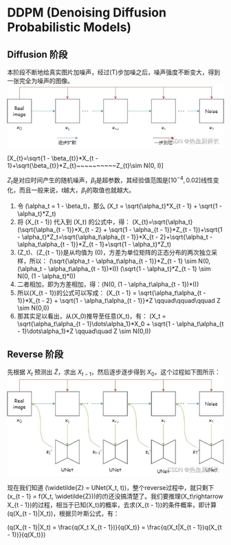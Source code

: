 # DDPM (Denoising Diffusion Probabilistic Models)
## Diffusion 阶段
本阶段不断地给真实图片加噪声，经过\(T\)步加噪之后，噪声强度不断变大，得到一张完全为噪声的图像。
![alt text](./assets/image.png)

\[X_{t}=\sqrt{1 - \beta_{t}}*X_{t - 1}+\sqrt{\beta_{t}}*Z_{t}~~~~~~~~~~Z_{t}\sim N(0, I)\]

$Z_t$是对应时间产生的随机噪声，$\beta_t$是超参数，其经验值范围是$[10^{-4},0.02]$线性变化，而且一般来说，$t$越大，$\beta_t$的取值也就越大。

1. 令 \(\alpha_t = 1 - \beta_t\)，那么 \(X_t = \sqrt{\alpha_t}*X_{t - 1} + \sqrt{1 - \alpha_t}*Z_t\)
2. 将 \(X_{t - 1}\) 代入到 \(X_t\) 的公式中，得：
\(X_{t}=\sqrt{\alpha_t}(\sqrt{\alpha_{t - 1}}*X_{t - 2} + \sqrt{1 - \alpha_{t - 1}}*Z_{t - 1})+\sqrt{1 - \alpha_t}*Z_t=\sqrt{\alpha_t\alpha_{t - 1}}*X_{t - 2}+\sqrt{\alpha_t - \alpha_t\alpha_{t - 1}}*Z_{t - 1}+\sqrt{1 - \alpha_t}*Z_t\)
3. \(Z_t\)、\(Z_{t - 1}\)是从均值为 \(0\)，方差为单位矩阵的正态分布的两次独立采样，所以：
\(\sqrt{\alpha_t - \alpha_t\alpha_{t - 1}}*Z_{t - 1} \sim N(0, (\alpha_t - \alpha_t\alpha_{t - 1})*I)\)
\(\sqrt{1 - \alpha_t}*Z_{t - 1} \sim N(0, (1 - \alpha_t)*I)\)
4. 二者相加，即为方差相加，得：\(N(0, (1 - \alpha_t\alpha_{t - 1})*I)\)
5. 所以\(X_{t - 1}\)的公式可以写成：
\(X_{t - 1} = \sqrt{\alpha_t\alpha_{t - 1}}*X_{t - 2} + \sqrt{1 - \alpha_t\alpha_{t - 1}}*Z \qquad\qquad\qquad Z \sim N(0,I)\)
6. 那其实足以看出，从\(X_0\)推导至任意\(X_t\)，有：
\(X_t = \sqrt{\alpha_t\alpha_{t - 1}\dots\alpha_1}*X_0 + \sqrt{1 - \alpha_t\alpha_{t - 1}\dots\alpha_1}*Z \qquad\quad Z \sim N(0,I)\)

## Reverse 阶段
先根据 $X_t$ 预测出 $\widetilde{Z}$，求出 $X_{t - 1}$，然后逐步逐步得到 $X_0$，这个过程如下图所示：
![alt text](./assets/image2.png)

现在我们知道 \(\widetilde{Z} = UNet(X_t, t)\)，整个reverse过程中，就只剩下\(x_{t - 1} = f(X_t, \widetilde{Z})\)的\(f\)还没搞清楚了。我们要推理\(X_t\rightarrow X_{t - 1}\)的过程，相当于已知\(X_t\)的概率，去求\(X_{t - 1}\)的条件概率，即计算\(q(X_{t - 1}|X_t)\)，根据贝叶斯公式，有：

\(q(X_{t - 1}|X_t) = \frac{q(X_t X_{t - 1})}{q(X_t)} = \frac{q(X_t|X_{t - 1})q(X_{t - 1})}{q(X_t)}\)